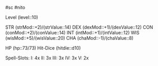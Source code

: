 #sc #nito 

Level (level::10)

STR (strMod::+2)/(strValue::14)
DEX (dexMod::+1)/(dexValue::12)
CON (conMod::+2)/(conValue::14)
INT (intMod::+1)/(intValue::12)
WIS (wisMod::+5)/(wisValue::20)
CHA (chaMod::-1)/(chaValue::8)

 HP (hp::73/73)
 Hit-Dice (hitdie::d10)


Spell-Slots:
I: 4x
II: 3x
III: 3x
IV: 3x
V: 2x